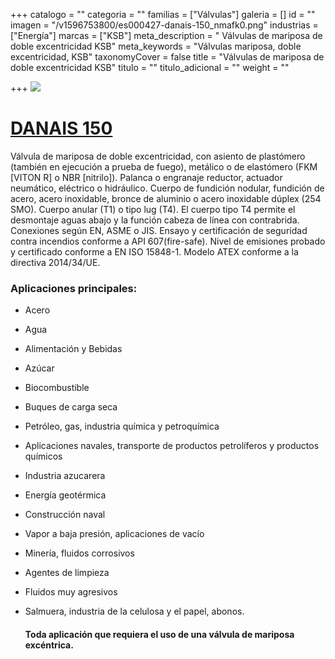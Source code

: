 +++
catalogo = ""
categoria = ""
familias = ["Válvulas"]
galeria = []
id = ""
imagen = "/v1596753800/es000427-danais-150_nmafk0.png"
industrias = ["Energía"]
marcas = ["KSB"]
meta_description = " Válvulas de mariposa de doble excentricidad KSB"
meta_keywords = "Válvulas mariposa, doble excentricidad, KSB"
taxonomyCover = false
title = "Válvulas de mariposa de doble excentricidad KSB"
titulo = ""
titulo_adicional = ""
weight = ""

+++
![](https://res.cloudinary.com/novatec/v1596753800/es000427-danais-150_nmafk0.png)

#             [**DANAIS 150**](https://products.ksb.com/es-es/productos/valvulas/danais-150-31496)

Válvula de mariposa de doble excentricidad, con asiento de plastómero (también en ejecución a prueba de fuego), metálico o de elastómero (FKM \[VITON R\] o NBR \[nitrilo\]). Palanca o engranaje reductor, actuador neumático, eléctrico o hidráulico. Cuerpo de fundición nodular, fundición de acero, acero inoxidable, bronce de aluminio o acero inoxidable dúplex (254 SMO). Cuerpo anular (T1) o tipo lug (T4). El cuerpo tipo T4 permite el desmontaje aguas abajo y la función cabeza de línea con contrabrida. Conexiones según EN, ASME o JIS. Ensayo y certificación de seguridad contra incendios conforme a API 607(fire-safe). Nivel de emisiones probado y certificado conforme a EN ISO 15848-1. Modelo ATEX conforme a la directiva 2014/34/UE.

### **Aplicaciones principales:**

* Acero
* Agua
* Alimentación y Bebidas
* Azúcar
* Biocombustible
* Buques de carga seca
* Petróleo, gas, industria química y petroquímica
* Aplicaciones navales, transporte de productos petrolíferos y productos químicos
* Industria azucarera
* Energía geotérmica
* Construcción naval
* Vapor a baja presión, aplicaciones de vacío
* Minería, fluidos corrosivos
* Agentes de limpieza
* Fluidos muy agresivos
* Salmuera, industria de la celulosa y el papel, abonos. 

  #### **Toda aplicación que requiera el uso de una válvula de mariposa excéntrica.**